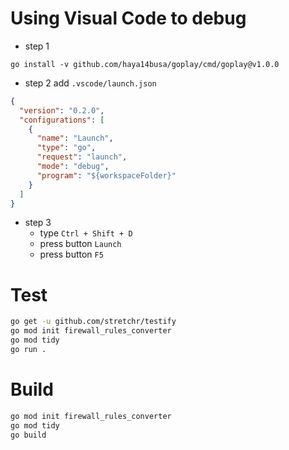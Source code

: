 # Using Visual Code to debug 
* step 1
```
go install -v github.com/haya14busa/goplay/cmd/goplay@v1.0.0
```
* step 2 add `.vscode/launch.json`
```json
{
  "version": "0.2.0",
  "configurations": [
    {
      "name": "Launch",
      "type": "go",
      "request": "launch",
      "mode": "debug",
      "program": "${workspaceFolder}"
    }
  ]
}

```
* step 3
  * type `Ctrl + Shift + D`
  * press button `Launch`
  * press button `F5`

# Test
```bash
go get -u github.com/stretchr/testify
go mod init firewall_rules_converter
go mod tidy  
go run .
```
# Build
```bash
go mod init firewall_rules_converter
go mod tidy  
go build
```